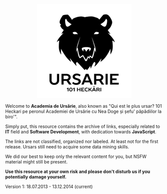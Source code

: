 <p align="center">
  <img src="resources/images/logo-small.png" title="Academia de Ursărie" />
</p>

Welcome to __Academia de Ursărie__, also known as "Qui est le plus ursar? 101 Heckari pe peronul Academiei de Ursărie cu Nea Doge și șefu' păpădiilor la biro'".

Simply put, this resource contains the archive of links, especially related to __IT__ field and __Software Development__, with dedication towards __JavaScript__.

The links are not classified, organized nor labeled. At least not for the first release. Ursars still need to acquire some data mining skills.

We did our best to keep only the relevant content for you, but NSFW material might still be present. 

__Use this resource at your own risk and please don't disturb us if you potentially damage yourself.__

Version 1: 18.07.2013 - 13.12.2014 (current)
